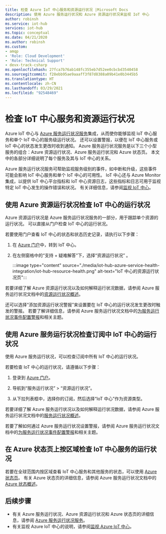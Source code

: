 ```yaml
---
title: 检查 Azure IoT 中心服务和资源运行状况 |Microsoft Docs
description: 使用 Azure 服务运行状况和 Azure 资源运行状况来监视 IoT 中心
author: robinsh
ms.service: iot-hub
services: iot-hub
ms.topic: conceptual
ms.date: 04/21/2020
ms.author: robinsh
ms.custom:
- amqp
- 'Role: Cloud Development'
- 'Role: Technical Support'
- devx-track-csharp
ms.openlocfilehash: 27fca7b76ab148fc355eb7d52ee0cbcbd3540458
ms.sourcegitcommit: f28ebb95ae9aaaff3f87d8388a09b41e0b3445b5
ms.translationtype: HT
ms.contentlocale: zh-CN
ms.lasthandoff: 03/29/2021
ms.locfileid: "92548469"
---
```

# <a name="check-iot-hub-service-and-resource-health"></a>检查 IoT 中心服务和资源运行状况

Azure IoT 中心与 [Azure 服务运行状况服务](../service-health/overview.md)集成，从而使你能够监视 IoT 中心服务和单个 IoT 中心的服务级运行状况。 还可以设置警报，以便在 IoT 中心服务或 IoT 中心的状态发生更改时收到通知。 Azure 服务运行状况服务是以下三个小型服务的组合：Azure 资源运行状况、Azure 服务运行状况和 Azure 状态页。 本文中的各部分详细说明了每个服务及其与 IoT 中心的关系。

Azure 服务运行状况服务可帮助监视服务级别的事件，如中断和升级，这些事件可能会影响 IoT 中心服务和单个 IoT 中心的可用性。 IoT 中心还与 Azure Monitor 集成，以提供 IoT 中心平台指标和 IoT 中心资源日志，这些指标和日志可用于监视特定 IoT 中心发生的操作错误和状况。 有关详细信息，请参阅[监视 IoT 中心](monitor-iot-hub.md)。

## <a name="check-health-of-an-iot-hub-with-azure-resource-health"></a>使用 Azure 资源运行状况检查 IoT 中心的运行状况

Azure 资源运行状况是 Azure 服务运行状况服务的一部分，用于跟踪单个资源的运行状况。 可以直接从门户检查 IoT 中心的运行状况。

若要使用门户查看 IoT 中心的状态和状态历史记录，请执行以下步骤：

1. 在 [Azure 门户](https://portal.azure.com)中，转到 IoT 中心。

1. 在左侧窗格中的“支持 + 疑难解答”下，选择“资源运行状况” 。

    :::image type="content" source="./media/iot-hub-azure-service-health-integration/iot-hub-resource-health.png" alt-text="IoT 中心的资源运行状况页":::

若要详细了解 Azure 资源运行状况以及如何解释运行状况数据，请参阅 Azure 服务运行状况文档中的[资源运行状况概述](../service-health/resource-health-overview.md)。

还可以选择“添加资源运行状况警报”来设置要在 IoT 中心的运行状况发生更改时触发的警报。 若要了解详细信息，请参阅 Azure 服务运行状况文档中的[为服务运行状况事件配置警报](../service-health/alerts-activity-log-service-notifications-portal.md)和相关主题。

## <a name="check-health-of-iot-hubs-in-your-subscription-with-azure-service-health"></a>使用 Azure 服务运行状况检查订阅中 IoT 中心的运行状况

使用 Azure 服务运行状况，可以检查订阅中所有 IoT 中心的运行状况。

若要检查 IoT 中心的运行状况，请遵循以下步骤：

1. 登录到 [Azure 门户](https://portal.azure.com)。

2. 导航到“服务运行状况” > “资源运行状况”。 

3. 从下拉列表框中，选择你的订阅，然后选择“IoT 中心”作为资源类型。

若要详细了解 Azure 服务运行状况以及如何解释运行状况数据，请参阅 Azure 服务运行状况文档中的[服务运行状况概述](../service-health/service-health-overview.md)。

若要了解如何通过 Azure 服务运行状况设置警报，请参阅 Azure 服务运行状况文档中的[为服务运行状况事件配置警报](../service-health/alerts-activity-log-service-notifications-portal.md)和相关主题。

## <a name="check-health-of-the-iot-hub-service-by-region-on-azure-status-page"></a>在 Azure 状态页上按区域检查 IoT 中心服务的运行状况

若要在全球范围内按区域查看 IoT 中心服务和其他服务的状态，可以使用 [Azure 状态页](https://status.azure.com/status)。 有关 Azure 状态页的详细信息，请参阅 Azure 服务运行状况文档中的 [Azure 状态概述](../service-health/azure-status-overview.md)。

## <a name="next-steps"></a>后续步骤

* 有关 Azure 服务运行状况、Azure 资源运行状况和 Azure 状态页的详细信息，请参阅 [Azure 服务运行状况服务](../service-health/overview.md)。
* 有关监视 Azure IoT 中心的说明，请参阅[监视 Azure IoT 中心](monitor-iot-hub.md)。

